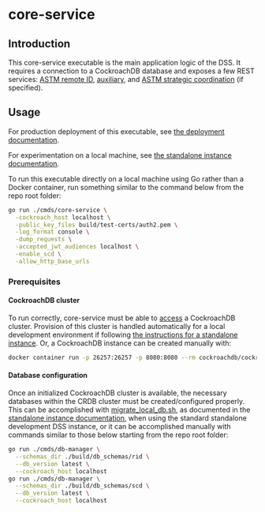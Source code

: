 # core-service

## Introduction

This core-service executable is the main application logic of the DSS.  It requires a connection to a CockroachDB
database and exposes a few REST services: [ASTM remote ID](../../interfaces/rid),
[auxiliary](../../interfaces/aux_), and [ASTM strategic coordination](../../interfaces/astm-utm/Protocol) (if specified).

## Usage

For production deployment of this executable, see [the deployment documentation](../../build/README.md).

For experimentation on a local machine, see [the standalone instance documentation](../../build/dev/standalone_instance.md).

To run this executable directly on a local machine using Go rather than a Docker container, run something similar to the command below from the repo root folder:

```bash
go run ./cmds/core-service \
  -cockroach_host localhost \
  -public_key_files build/test-certs/auth2.pem \
  -log_format console \
  -dump_requests \
  -accepted_jwt_audiences localhost \
  -enable_scd \
  -allow_http_base_urls
```

### Prerequisites

#### CockroachDB cluster

To run correctly, core-service must be able to [access](../../pkg/cockroach/flags/flags.go) a CockroachDB cluster.  Provision of this cluster is handled automatically for a local development environment if following [the instructions for a standalone instance](../../build/dev/standalone_instance.md).  Or, a CockroachDB instance can be created manually with:

```bash
docker container run -p 26257:26257 -p 8080:8080 --rm cockroachdb/cockroach:v21.2.7 start-single-node --insecure
```

#### Database configuration

Once an initialized CockroachDB cluster is available, the necessary databases within the CRDB cluster must be created/configured properly.  This can be accomplished with [migrate_local_db.sh](../../build/dev/migrate_local_db.sh), as documented in the [standalone instance documentation](../../build/dev/standalone_instance.md), when using the standard standalone development DSS instance, or it can be accomplished manually with commands similar to those below starting from the repo root folder:

```bash
go run ./cmds/db-manager \
  --schemas_dir ./build/db_schemas/rid \
  --db_version latest \
  --cockroach_host localhost
go run ./cmds/db-manager \
  --schemas_dir ./build/db_schemas/scd \
  --db_version latest \
  --cockroach_host localhost
```
